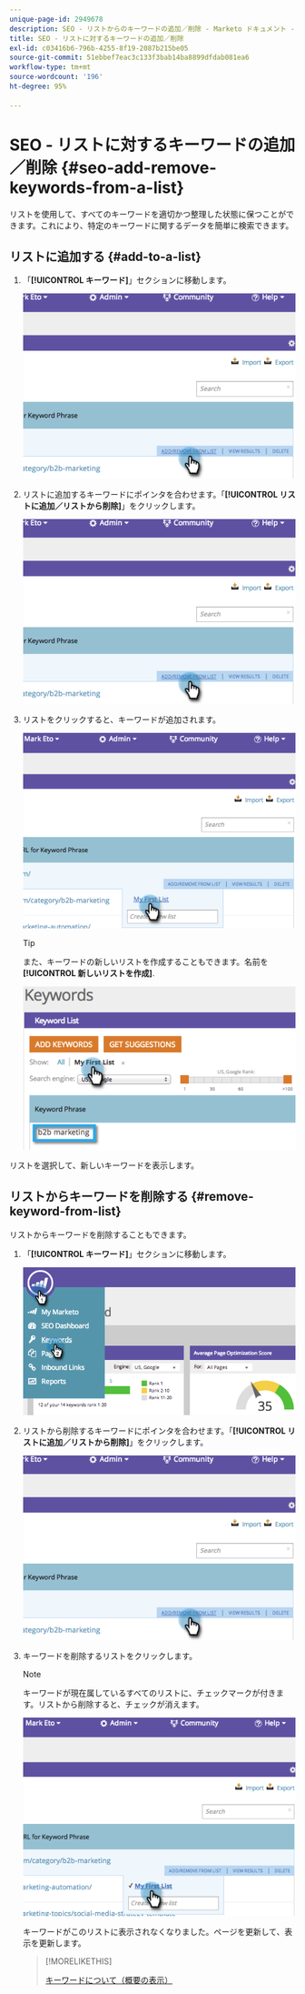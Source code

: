 ```yaml
---
unique-page-id: 2949678
description: SEO - リストからのキーワードの追加／削除 - Marketo ドキュメント - 製品ドキュメント
title: SEO - リストに対するキーワードの追加／削除
exl-id: c03416b6-796b-4255-8f19-2087b215be05
source-git-commit: 51ebbef7eac3c133f3bab14ba8899dfdab081ea6
workflow-type: tm+mt
source-wordcount: '196'
ht-degree: 95%

---
```


# SEO - リストに対するキーワードの追加／削除 {#seo-add-remove-keywords-from-a-list}

リストを使用して、すべてのキーワードを適切かつ整理した状態に保つことができます。これにより、特定のキーワードに関するデータを簡単に検索できます。

## リストに追加する {#add-to-a-list}

1. 「**[!UICONTROL キーワード]**」セクションに移動します。

   ![](assets/image2014-9-18-11-3a48-3a36.png)

1. リストに追加するキーワードにポインタを合わせます。「**[!UICONTROL リストに追加／リストから削除]**」をクリックします。

   ![](assets/image2014-9-18-11-3a48-3a42.png)

1. リストをクリックすると、キーワードが追加されます。

   ![](assets/image2014-9-18-11-3a48-3a47.png)

   >[!TIP]
   >
   >また、キーワードの新しいリストを作成することもできます。名前を **[!UICONTROL 新しいリストを作成]**.

   ![](assets/image2014-9-18-11-3a49-3a16.png)

リストを選択して、新しいキーワードを表示します。

## リストからキーワードを削除する {#remove-keyword-from-list}

リストからキーワードを削除することもできます。

1. 「**[!UICONTROL キーワード]**」セクションに移動します。

   ![](assets/image2014-9-18-11-3a49-3a55.png)

1. リストから削除するキーワードにポインタを合わせます。「**[!UICONTROL リストに追加／リストから削除]**」をクリックします。

   ![](assets/image2014-9-18-11-3a50-3a4.png)

1. キーワードを削除するリストをクリックします。

   >[!NOTE]
   >
   >キーワードが現在属しているすべてのリストに、チェックマークが付きます。リストから削除すると、チェックが消えます。

   ![](assets/image2014-9-18-11-3a50-3a41.png)

   キーワードがこのリストに表示されなくなりました。ページを更新して、表示を更新します。

   >[!MORELIKETHIS]
   >
   >[キーワードについて（概要の表示）](/help/marketo/product-docs/additional-apps/seo/keywords/seo-understanding-keywords.md)
